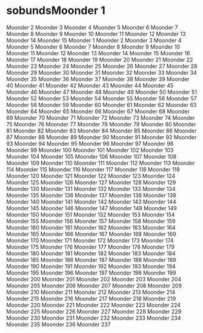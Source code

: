 # sobundsMoonder 1
Moonder 2
Moonder 3
Moonder 4
Moonder 5
Moonder 6
Moonder 7
Moonder 8
Moonder 9
Moonder 10
Moonder 11
Moonder 12
Moonder 13
Moonder 14
Moonder 15
Moonder 1
Moonder 2
Moonder 3
Moonder 4
Moonder 5
Moonder 6
Moonder 7
Moonder 8
Moonder 9
Moonder 10
Moonder 11
Moonder 12
Moonder 13
Moonder 14
Moonder 15
Moonder 16
Moonder 17
Moonder 18
Moonder 19
Moonder 20
Moonder 21
Moonder 22
Moonder 23
Moonder 24
Moonder 25
Moonder 26
Moonder 27
Moonder 28
Moonder 29
Moonder 30
Moonder 31
Moonder 32
Moonder 33
Moonder 34
Moonder 35
Moonder 36
Moonder 37
Moonder 38
Moonder 39
Moonder 40
Moonder 41
Moonder 42
Moonder 43
Moonder 44
Moonder 45
Moonder 46
Moonder 47
Moonder 48
Moonder 49
Moonder 50
Moonder 51
Moonder 52
Moonder 53
Moonder 54
Moonder 55
Moonder 56
Moonder 57
Moonder 58
Moonder 59
Moonder 60
Moonder 61
Moonder 62
Moonder 63
Moonder 64
Moonder 65
Moonder 66
Moonder 67
Moonder 68
Moonder 69
Moonder 70
Moonder 71
Moonder 72
Moonder 73
Moonder 74
Moonder 75
Moonder 76
Moonder 77
Moonder 78
Moonder 79
Moonder 80
Moonder 81
Moonder 82
Moonder 83
Moonder 84
Moonder 85
Moonder 86
Moonder 87
Moonder 88
Moonder 89
Moonder 90
Moonder 91
Moonder 92
Moonder 93
Moonder 94
Moonder 95
Moonder 96
Moonder 97
Moonder 98
Moonder 99
Moonder 100
Moonder 101
Moonder 102
Moonder 103
Moonder 104
Moonder 105
Moonder 106
Moonder 107
Moonder 108
Moonder 109
Moonder 110
Moonder 111
Moonder 112
Moonder 113
Moonder 114
Moonder 115
Moonder 116
Moonder 117
Moonder 118
Moonder 119
Moonder 120
Moonder 121
Moonder 122
Moonder 123
Moonder 124
Moonder 125
Moonder 126
Moonder 127
Moonder 128
Moonder 129
Moonder 130
Moonder 131
Moonder 132
Moonder 133
Moonder 134
Moonder 135
Moonder 136
Moonder 137
Moonder 138
Moonder 139
Moonder 140
Moonder 141
Moonder 142
Moonder 143
Moonder 144
Moonder 145
Moonder 146
Moonder 147
Moonder 148
Moonder 149
Moonder 150
Moonder 151
Moonder 152
Moonder 153
Moonder 154
Moonder 155
Moonder 156
Moonder 157
Moonder 158
Moonder 159
Moonder 160
Moonder 161
Moonder 162
Moonder 163
Moonder 164
Moonder 165
Moonder 166
Moonder 167
Moonder 168
Moonder 169
Moonder 170
Moonder 171
Moonder 172
Moonder 173
Moonder 174
Moonder 175
Moonder 176
Moonder 177
Moonder 178
Moonder 179
Moonder 180
Moonder 181
Moonder 182
Moonder 183
Moonder 184
Moonder 185
Moonder 186
Moonder 187
Moonder 188
Moonder 189
Moonder 190
Moonder 191
Moonder 192
Moonder 193
Moonder 194
Moonder 195
Moonder 196
Moonder 197
Moonder 198
Moonder 199
Moonder 200
Moonder 201
Moonder 202
Moonder 203
Moonder 204
Moonder 205
Moonder 206
Moonder 207
Moonder 208
Moonder 209
Moonder 210
Moonder 211
Moonder 212
Moonder 213
Moonder 214
Moonder 215
Moonder 216
Moonder 217
Moonder 218
Moonder 219
Moonder 220
Moonder 221
Moonder 222
Moonder 223
Moonder 224
Moonder 225
Moonder 226
Moonder 227
Moonder 228
Moonder 229
Moonder 230
Moonder 231
Moonder 232
Moonder 233
Moonder 234
Moonder 235
Moonder 236
Moonder 237
